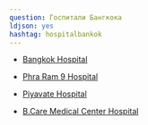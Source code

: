 ```yaml
---
question: Госпитали Бангкока
ldjson: yes
hashtag: hospitalbankok
---
```


* [Bangkok Hospital](https://maps.app.goo.gl/14EZNrYZKiAug4NA9)

* [Phra Ram 9 Hospital](https://maps.app.goo.gl/YLRrHUbdRbRoT3Dk7)

* [Piyavate Hospital](https://maps.app.goo.gl/irEr7zRVFLVmXX7N6)

* [B.Care Medical Center Hospital](https://maps.app.goo.gl/VVtNxYLAGbvkN7fe9)

